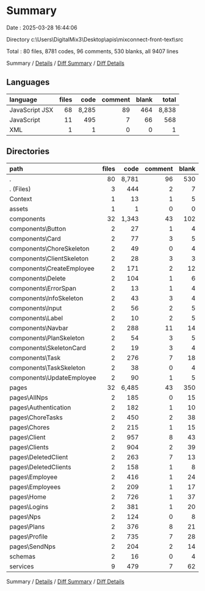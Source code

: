 # Summary

Date : 2025-03-28 16:44:06

Directory c:\\Users\\DigitalMix3\\Desktop\\apis\\mixconnect-front-text\\src

Total : 80 files,  8781 codes, 96 comments, 530 blanks, all 9407 lines

Summary / [Details](details.md) / [Diff Summary](diff.md) / [Diff Details](diff-details.md)

## Languages
| language | files | code | comment | blank | total |
| :--- | ---: | ---: | ---: | ---: | ---: |
| JavaScript JSX | 68 | 8,285 | 89 | 464 | 8,838 |
| JavaScript | 11 | 495 | 7 | 66 | 568 |
| XML | 1 | 1 | 0 | 0 | 1 |

## Directories
| path | files | code | comment | blank | total |
| :--- | ---: | ---: | ---: | ---: | ---: |
| . | 80 | 8,781 | 96 | 530 | 9,407 |
| . (Files) | 3 | 444 | 2 | 7 | 453 |
| Context | 1 | 13 | 1 | 5 | 19 |
| assets | 1 | 1 | 0 | 0 | 1 |
| components | 32 | 1,343 | 43 | 102 | 1,488 |
| components\\Button | 2 | 27 | 1 | 4 | 32 |
| components\\Card | 2 | 77 | 3 | 5 | 85 |
| components\\ChoreSkeleton | 2 | 49 | 0 | 4 | 53 |
| components\\ClientSkeleton | 2 | 28 | 3 | 3 | 34 |
| components\\CreateEmployee | 2 | 171 | 2 | 12 | 185 |
| components\\Delete | 2 | 104 | 1 | 6 | 111 |
| components\\ErrorSpan | 2 | 13 | 1 | 4 | 18 |
| components\\InfoSkeleton | 2 | 43 | 3 | 4 | 50 |
| components\\Input | 2 | 56 | 2 | 5 | 63 |
| components\\Label | 2 | 10 | 2 | 5 | 17 |
| components\\Navbar | 2 | 288 | 11 | 14 | 313 |
| components\\PlanSkeleton | 2 | 54 | 3 | 5 | 62 |
| components\\SkeletonCard | 2 | 19 | 3 | 4 | 26 |
| components\\Task | 2 | 276 | 7 | 18 | 301 |
| components\\TaskSkeleton | 2 | 38 | 0 | 4 | 42 |
| components\\UpdateEmployee | 2 | 90 | 1 | 5 | 96 |
| pages | 32 | 6,485 | 43 | 350 | 6,878 |
| pages\\AllNps | 2 | 185 | 0 | 15 | 200 |
| pages\\Authentication | 2 | 182 | 1 | 10 | 193 |
| pages\\ChoreTasks | 2 | 450 | 2 | 38 | 490 |
| pages\\Chores | 2 | 215 | 1 | 15 | 231 |
| pages\\Client | 2 | 957 | 8 | 43 | 1,008 |
| pages\\Clients | 2 | 904 | 2 | 39 | 945 |
| pages\\DeletedClient | 2 | 263 | 7 | 13 | 283 |
| pages\\DeletedClients | 2 | 158 | 1 | 8 | 167 |
| pages\\Employee | 2 | 416 | 1 | 24 | 441 |
| pages\\Employees | 2 | 209 | 1 | 17 | 227 |
| pages\\Home | 2 | 726 | 1 | 37 | 764 |
| pages\\Logins | 2 | 381 | 1 | 20 | 402 |
| pages\\Nps | 2 | 124 | 0 | 8 | 132 |
| pages\\Plans | 2 | 376 | 8 | 21 | 405 |
| pages\\Profile | 2 | 735 | 7 | 28 | 770 |
| pages\\SendNps | 2 | 204 | 2 | 14 | 220 |
| schemas | 2 | 16 | 0 | 4 | 20 |
| services | 9 | 479 | 7 | 62 | 548 |

Summary / [Details](details.md) / [Diff Summary](diff.md) / [Diff Details](diff-details.md)